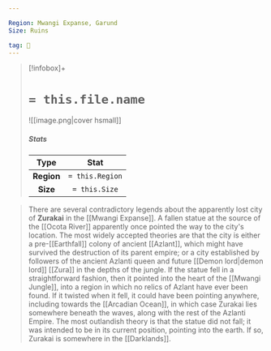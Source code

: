 ```yaml
---

Region: Mwangi Expanse, Garund
Size: Ruins

tag: 🌃
---
```


> [!infobox]+
> #  `= this.file.name`
> ![[image.png|cover hsmall]]
> ##### Stats
> Type | Stat |
> :---:|:---:|
> **Region** | `= this.Region` |
> **Size** | `= this.Size` |



> There are several contradictory legends about the apparently lost city of **Zurakai** in the [[Mwangi Expanse]]. A fallen statue at the source of the [[Ocota River]] apparently once pointed the way to the city's location.
> The most widely accepted theories are that the city is either a pre-[[Earthfall]] colony of ancient [[Azlant]], which might have survived the destruction of its parent empire; or a city established by followers of the ancient Azlanti queen and future [[Demon lord|demon lord]] [[Zura]] in the depths of the jungle.
> If the statue fell in a straightforward fashion, then it pointed into the heart of the [[Mwangi Jungle]], into a region in which no relics of Azlant have ever been found. If it twisted when it fell, it could have been pointing anywhere, including towards the [[Arcadian Ocean]], in which case Zurakai lies somewhere beneath the waves, along with the rest of the Azlanti Empire.
> The most outlandish theory is that the statue did not fall; it was intended to be in its current position, pointing into the earth. If so, Zurakai is somewhere in the [[Darklands]].








